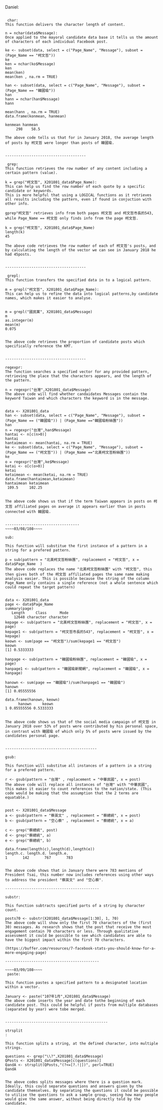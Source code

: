 ﻿Daniel:

~~~~03/07/108~~~~

 char:
This function delivers the character length of content.

n = nchar(data$Message):
Once applied to the mayoral candidate data base it tells us the amount of characters of each individual Facebook post.

ke <- subset(data, select = c("Page_Name", "Message"), subset = (Page_Name == "柯文哲"))
ke             
ken = nchar(ko$Message)             
ken
mean(ken)
mean(ken , na.rm = TRUE)

han <- subset(data, select = c("Page_Name", "Message"), subset = (Page_Name == "韓國瑜"))
han             
hann = nchar(han$Message)             
hann

mean(hann , na.rm = TRUE)
data.frame(konmean, hanmean) 

kenmean hanmean
     298    58.5

The above code tells us that for in January 2018, the average length of posts by 柯文哲 were longer than posts of 韓國瑜.


-------------------------------------

 grep:
This function retrieves the row number of any content including a certain pattern (value).

k = grep("柯文哲", X201801_data$Page_Name):
This can help us find the row number of each quote by a specific candidate or keywords.
This is more helpful that using a LOGICAL functions as it retrieves all results including the pattern, even if found in conjuction with other info.

gprep"柯文哲" retrieves info from both pages 柯文哲 and 柯文哲市長的543, while Page_Name == 柯文哲 only finds info from the page 柯文哲.

k = grep("柯文哲", X201801_data$Page_Name)
length(k)
45

The above code retrieves the row number of each of 柯文哲's posts, and by calculating the length of the vector we can see in January 2018 he had 45posts.


-------------------------------------

 grepl:
This function transfers the specified data in to a logical pattern.

m = grepl("柯文哲", X201801_data$Page_Name):
This can help us to refine the data into logical patterns,by candidate names, which makes it easier to analyse.


m = grepl("國民黨", X201801_data$Message)
m
as.integer(m)
mean(m)
0.075


The above code retrieves the proportion of candidate posts which specifically reference the KMT.


-------------------------------------

regexpr:
The function searches a specified vector for any provided pattern, retrieving the place that the characters appears, and the length of the pattern.
 
n = regexpr("台灣",X201801_data$Message)
The above code will find whether candaidates Messages contain the keyword Taiwan and which characters the keyword is in the message.


data <- X201801_data
han <- subset(data, select = c("Page_Name", "Message"), subset = (Page_Name == ("韓國瑜")) | (Page_Name =="韓國瑜粉絲團"))
han  
n = regexpr("台灣",han$Message)
hantai <- n[c(n>0)] 
hantai
hantaimean <- mean(hantai, na.rm = TRUE)
ke <- subset(data, select = c("Page_Name", "Message"), subset = (Page_Name == ("柯文哲")) | (Page_Name =="北美柯文哲粉絲團"))
ke  
o = regexpr("台灣",ke$Message)
ketai <- o[c(o>0)] 
ketai
ketaimean <- mean(ketai, na.rm = TRUE)
data.frame(hantaimean,ketaimean)
hantaimean ketaimean
 109.5     102.25


The above code shows us that if the term Taiwan appears in posts on 柯文哲 affiliated pages on average it appears earlier than in posts connected with 韓國瑜.


----------------------------------
~~~~03/08/108~~~~

sub:

This function will substitue the first instance of a pattern in a string for a prefered pattern.

p = sub(pattern = "北美柯文哲粉絲團", replacement = "柯文哲", x = data$Page_Name  )
The above code replaces the name "北美柯文哲粉絲團" with "柯文哲", this then gives both of the 柯文哲 affiliated pages the same name making analysis easier. This is possible because the string of the column Page_Name only contains a single reference (not a whole sentence which could repeat the target pattern)


data <- X201801_data
page <- data$Page_Name
summary(page)
   Length     Class      Mode 
    12648 character character 
kepage <- sub(pattern = "北美柯文哲粉絲團", replacement = "柯文哲", x = page)
kepage1 <- sub(pattern = "柯文哲市長的543", replacement = "柯文哲", x = kepage)
keown <- sum(page == "柯文哲")/sum(kepage1 == "柯文哲")
keown
[1] 0.5333333

hanpage <- sub(pattern = "韓國瑜粉絲團", replacement = "韓國瑜", x = page)
hanpage1 <- sub(pattern = "韓國瑜新聞網", replacement = "韓國瑜", x = hanpage)

hanown <- sum(page == "韓國瑜")/sum(hanpage1 == "韓國瑜")
hanown
[1] 0.05555556

data.frame(hanown, keown)
      hanown     keown
1 0.05555556 0.5333333


The above code shows us that of the social media campaign of 柯文哲 in January 2018 over 53% of posts were contributed by his personal space, in contrast with 韓國瑜 of which only 5% of posts were issued by the candidates personal page.


------------------------------------------

gsub:

This function will substitue all instances of a pattern in a string for a prefered pattern.

r <- gsub(pattern = "台灣" , replacement = "中華民國", x = post)
The above code will replace all instances of "台灣" with "中華民國", this makes it easier to count references to the nation/state. (This code would be making that the assumption that the 2 terms are equatable.)


post <- X201801_data$Message
a <- gsub(pattern = "蔡英文" , replacement = "蔡總統", x = post)
b <- gsub(pattern = "空心蔡" , replacement = "蔡總統", x = a)

c <- grep("蔡總統", post)
d <- grep("蔡總統", a)
e <- grep("蔡總統", b)

data.frame(length(c),length(d),length(e))
length.c. length.d. length.e.
1       142       767       783


The above code shows that in January there were 783 mentions of President Tsai, this number now includes references using other ways to address the president "蔡英文" and "空心蔡". 

-------------------------------------------

substr:

This function subtracts specified parts of a string by character count.

posts70 <- substr(X201801_data$Message[1:30], 1, 70)
The above code will show only the first 70 characters of the (first 30) messages. As research shows that the post that receive the most engagement contain 70 characters or less. Through qualitative assessment it could be possible to see which candidates are able to have the biggest impact within the first 70 characters.

(https://buffer.com/resources/7-facebook-stats-you-should-know-for-a-more-engaging-page)

-------------------------------------------

~~~~03/09/108~~~~
 paste:

This function pastes a specified pattern to a designated location within a vector.

January <- paste("107年1月",X201801_data$Message)
The above code inserts the year and date tothe beginning of each candidate post. This could be helpful if posts from multiple databases (separated by year) were tobe merged.


-----------------------------------------------

strsplit:

This function splits a string, at the defined character, into multiple strings.

questions <- grep("\\?",X201801_data$Message)
QPosts <- X201801_data$Message[c(questions)]
QandA <- strsplit(QPosts,"(?<=[?.!|])", perl=TRUE)
QandA


The above codes splits messages where there is a question mark. Ideally, this could separate questions and answers given by the candidate themselves. By separating the questions it could be possible to utilise the questions to ask a sample group, seeing how many people would give the same answer, without being directly told by the candidate.
